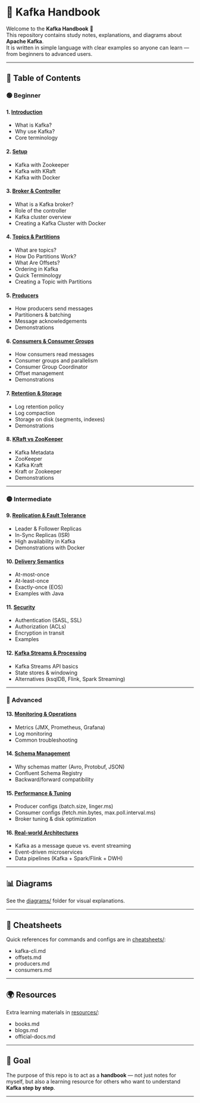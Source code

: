 # 📘 Kafka Handbook

Welcome to the **Kafka Handbook** 🚀  
This repository contains study notes, explanations, and diagrams about **Apache Kafka**.  
It is written in simple language with clear examples so anyone can learn — from beginners to advanced users.  

---

## 📂 Table of Contents

### 🟢 Beginner

#### 1. [Introduction](notes/01-introduction.md)  
- What is Kafka?  
- Why use Kafka?  
- Core terminology  

#### 2. [Setup](notes/02-setup.md)  
- Kafka with Zookeeper  
- Kafka with KRaft  
- Kafka with Docker  

#### 3. [Broker & Controller](notes/03-broker-controller.md)  
- What is a Kafka broker?  
- Role of the controller  
- Kafka cluster overview  
- Creating a Kafka Cluster with Docker  

#### 4. [Topics & Partitions](notes/04-topics-partitions.md)  
- What are topics?  
- How Do Partitions Work?  
- What Are Offsets?  
- Ordering in Kafka
- Quick Terminology
- Creating a Topic with Partitions

#### 5. [Producers](notes/05-producers.md)  
- How producers send messages  
- Partitioners & batching  
- Message acknowledgements  
- Demonstrations

#### 6. [Consumers & Consumer Groups](notes/06-consumers.md)  
- How consumers read messages  
- Consumer groups and parallelism  
- Consumer Group Coordinator
- Offset management  
- Demonstrations

#### 7. [Retention & Storage](notes/07-retention-storage.md)  
- Log retention policy  
- Log compaction  
- Storage on disk (segments, indexes)
- Demonstrations

#### 8. [KRaft vs ZooKeeper](notes/08-kraft-vs-zookeeper.md)  
- Kafka Metadata
- ZooKeeper
- Kafka Kraft
- Kraft or Zookeeper
- Demonstrations

---

### 🟡 Intermediate

#### 9. [Replication & Fault Tolerance](notes/09-replication-fault-tolerance.md)  
- Leader & Follower Replicas  
- In-Sync Replicas (ISR)  
- High availability in Kafka
- Demonstrations with Docker

#### 10. [Delivery Semantics](notes/10-delivery-semantics.md)  
- At-most-once  
- At-least-once  
- Exactly-once (EOS) 
- Examples with Java 

#### 11. [Security](notes/11-security.md)  
- Authentication (SASL, SSL)  
- Authorization (ACLs)  
- Encryption in transit  
- Examples

#### 12. [Kafka Streams & Processing](notes/12-streams-processing.md)  
- Kafka Streams API basics  
- State stores & windowing  
- Alternatives (ksqlDB, Flink, Spark Streaming)  

---

### 🔴 Advanced
#### 13. [Monitoring & Operations](notes/13-monitoring-ops.md)  
- Metrics (JMX, Prometheus, Grafana)  
- Log monitoring  
- Common troubleshooting  

#### 14. [Schema Management](notes/14-schema-management.md)  
- Why schemas matter (Avro, Protobuf, JSON)  
- Confluent Schema Registry  
- Backward/forward compatibility  

#### 15. [Performance & Tuning](notes/15-performance-tuning.md)  
- Producer configs (batch.size, linger.ms)  
- Consumer configs (fetch.min.bytes, max.poll.interval.ms)  
- Broker tuning & disk optimization  

#### 16. [Real-world Architectures](notes/16-architectures.md)  
- Kafka as a message queue vs. event streaming  
- Event-driven microservices  
- Data pipelines (Kafka + Spark/Flink + DWH)  

---

## 📊 Diagrams
See the [diagrams/](diagrams/) folder for visual explanations.  

---

## 📑 Cheatsheets
Quick references for commands and configs are in [cheatsheets/](cheatsheets/):  
- kafka-cli.md  
- offsets.md  
- producers.md  
- consumers.md  

---

## 🌍 Resources
Extra learning materials in [resources/](resources/):  
- books.md  
- blogs.md  
- official-docs.md  

---

## 🎯 Goal
The purpose of this repo is to act as a **handbook** — not just notes for myself, but also a learning resource for others who want to understand **Kafka step by step**.  

---
